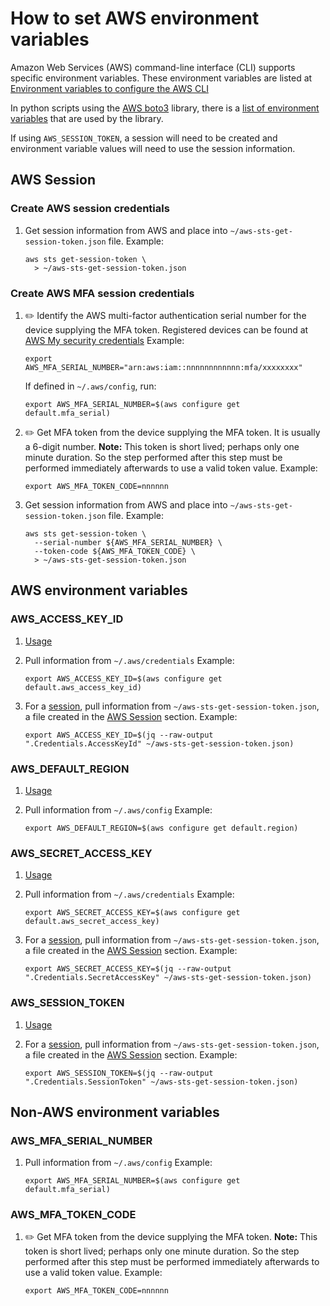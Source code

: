 # How to set AWS environment variables

Amazon Web Services (AWS) command-line interface (CLI) supports specific environment variables.
These environment variables are listed at
[Environment variables to configure the AWS CLI](https://docs.aws.amazon.com/cli/latest/userguide/cli-configure-envvars.html)

In python scripts using the
[AWS boto3](https://aws.amazon.com/sdk-for-python/)
library, there is a
[list of environment variables](https://boto3.amazonaws.com/v1/documentation/api/latest/guide/configuration.html#using-environment-variables)
that are used by the library.

If using `AWS_SESSION_TOKEN`, a session will need to be created and environment variable values will need to use the session information.

## AWS Session

### Create AWS session credentials

1. Get session information from AWS and place into `~/aws-sts-get-session-token.json` file.
   Example:

    ```console
    aws sts get-session-token \
      > ~/aws-sts-get-session-token.json
    ```

### Create AWS MFA session credentials

1. :pencil2: Identify the AWS multi-factor authentication serial number for the device supplying the MFA token.
   Registered devices can be found at
   [AWS My security credentials](https://console.aws.amazon.com/iam/home?#/security_credentials)
   Example:

    ```console
    export AWS_MFA_SERIAL_NUMBER="arn:aws:iam::nnnnnnnnnnnn:mfa/xxxxxxxx"
    ```

   If defined in `~/.aws/config`, run:

    ```console
    export AWS_MFA_SERIAL_NUMBER=$(aws configure get default.mfa_serial)
    ```

1. :pencil2: Get MFA token from the device supplying the MFA token.
   It is usually a 6-digit number.
   **Note:** This token is short lived;
   perhaps only one minute duration.
   So the step performed after this step must be performed immediately afterwards to use a valid token value.
   Example:

    ```console
    export AWS_MFA_TOKEN_CODE=nnnnnn
    ```

1. Get session information from AWS and place into `~/aws-sts-get-session-token.json` file.
   Example:

    ```console
    aws sts get-session-token \
      --serial-number ${AWS_MFA_SERIAL_NUMBER} \
      --token-code ${AWS_MFA_TOKEN_CODE} \
      > ~/aws-sts-get-session-token.json
    ```

## AWS environment variables

### AWS_ACCESS_KEY_ID

1. [Usage](https://github.com/Senzing/knowledge-base/blob/master/lists/environment-variables.md#aws_access_key_id)

1. Pull information from `~/.aws/credentials`
   Example:

    ```console
    export AWS_ACCESS_KEY_ID=$(aws configure get default.aws_access_key_id)
    ```

1. For a [session](#aws-session),
   pull information from `~/aws-sts-get-session-token.json`,
   a file created in the [AWS Session](#aws-session) section.
   Example:

    ```console
    export AWS_ACCESS_KEY_ID=$(jq --raw-output ".Credentials.AccessKeyId" ~/aws-sts-get-session-token.json)
    ```

### AWS_DEFAULT_REGION

1. [Usage](https://github.com/Senzing/knowledge-base/blob/master/lists/environment-variables.md#aws_default_region)

1. Pull information from `~/.aws/config`
   Example:

    ```console
    export AWS_DEFAULT_REGION=$(aws configure get default.region)
    ```

### AWS_SECRET_ACCESS_KEY

1. [Usage](https://github.com/Senzing/knowledge-base/blob/master/lists/environment-variables.md#aws_secret_access_key)

1. Pull information from `~/.aws/credentials`
   Example:

    ```console
    export AWS_SECRET_ACCESS_KEY=$(aws configure get default.aws_secret_access_key)
    ```

1. For a [session](#aws-session),
   pull information from `~/aws-sts-get-session-token.json`,
   a file created in the [AWS Session](#aws-session) section.
   Example:

    ```console
    export AWS_SECRET_ACCESS_KEY=$(jq --raw-output ".Credentials.SecretAccessKey" ~/aws-sts-get-session-token.json)
    ```

### AWS_SESSION_TOKEN

1. [Usage](https://github.com/Senzing/knowledge-base/blob/master/lists/environment-variables.md#aws_session_token)

1. For a [session](#aws-session),
   pull information from `~/aws-sts-get-session-token.json`,
   a file created in the [AWS Session](#aws-session) section.
   Example:

    ```console
    export AWS_SESSION_TOKEN=$(jq --raw-output ".Credentials.SessionToken" ~/aws-sts-get-session-token.json)
    ```

## Non-AWS environment variables

### AWS_MFA_SERIAL_NUMBER

1. Pull information from `~/.aws/config`
   Example:

    ```console
    export AWS_MFA_SERIAL_NUMBER=$(aws configure get default.mfa_serial)
    ```

### AWS_MFA_TOKEN_CODE

1. :pencil2: Get MFA token from the device supplying the MFA token.
   **Note:** This token is short lived;  perhaps only one minute duration.
   So the step performed after this step must be performed immediately afterwards to use a valid token value.
   Example:

    ```console
    export AWS_MFA_TOKEN_CODE=nnnnnn
    ```
